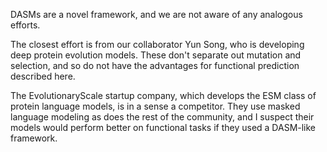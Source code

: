 DASMs are a novel framework, and we are not aware of any analogous efforts.

The closest effort is from our collaborator Yun Song, who is developing deep protein evolution models. These don't separate out mutation and selection, and so do not have the advantages for functional prediction described here.

The EvolutionaryScale startup company, which develops the ESM class of protein language models, is in a sense a competitor.
They use masked language modeling as does the rest of the community, and I suspect their models would perform better on functional tasks if they used a DASM-like framework.
